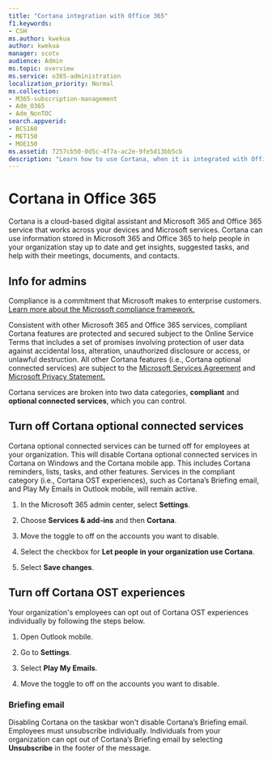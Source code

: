 ```yaml
---
title: "Cortana integration with Office 365"
f1.keywords:
- CSH
ms.author: kwekua
author: kwekua
manager: scotv
audience: Admin
ms.topic: overview
ms.service: o365-administration
localization_priority: Normal
ms.collection: 
- M365-subscription-management 
- Adm_O365
- Adm_NonTOC
search.appverid:
- BCS160
- MET150
- MOE150
ms.assetid: 7257cb50-0d5c-4f7a-ac2e-9fe5d13bb5cb
description: "Learn how to use Cortana, when it is integrated with Office 365. You can turn off Cortana in the admin center to restrict its access to your organization's data. "
---
```


# Cortana in Office 365

Cortana is a cloud-based digital assistant and Microsoft 365 and Office 365 service that works across your devices and Microsoft services. Cortana can use information stored in Microsoft 365 and Office 365 to help people in your organization stay up to date and get insights, suggested tasks, and help with their meetings, documents, and contacts.
  
## Info for admins

Compliance is a commitment that Microsoft makes to enterprise customers. [Learn more about the Microsoft compliance framework.](https://go.microsoft.com/fwlink/p/?LinkId=2109173)

Consistent with other Microsoft 365 and Office 365 services, compliant Cortana features are protected and secured subject to the Online Service Terms that includes a set of promises involving protection of user data against accidental loss, alteration, unauthorized disclosure or access, or unlawful destruction. All other Cortana features (i.e., Cortana optional connected services) are subject to the [Microsoft Services Agreement](https://go.microsoft.com/fwlink/p/?LinkId=2109174) and  [Microsoft Privacy Statement.](https://go.microsoft.com/fwlink/p/?LinkId=2109175)

Cortana services are broken into two data categories, **compliant** and **optional connected services**, which you can control.

## Turn off Cortana optional connected services

Cortana optional connected services can be turned off for employees at your organization. This will disable Cortana optional connected services in Cortana on Windows and the Cortana mobile app. This includes Cortana reminders, lists, tasks, and other features. Services in the compliant category (i.e., Cortana OST experiences), such as Cortana’s Briefing email, and Play My Emails in Outlook mobile, will remain active.

1. In the Microsoft 365 admin center, select **Settings**.

2. Choose **Services & add-ins** and then **Cortana**.
  
3. Move the toggle to off on the accounts you want to disable.

4. Select the checkbox for **Let people in your organization use Cortana**.

5. Select **Save changes**.

## Turn off Cortana OST experiences

Your organization's employees can opt out of Cortana OST experiences individually by following the steps below.

1. Open Outlook mobile.

2. Go to **Settings**.
  
3. Select **Play My Emails**.

4. Move the toggle to off on the accounts you want to disable.

### Briefing email

Disabling Cortana on the taskbar won't disable Cortana’s Briefing email. Employees must unsubscribe individually. Individuals from your organization can opt out of Cortana’s Briefing email by selecting **Unsubscribe** in the footer of the message.